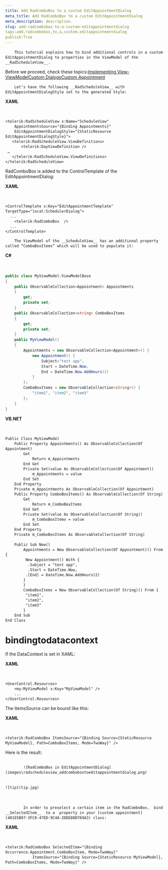 ```yaml
---
title: Add RadComboBox to a custom EditAppointmentDialog
meta_title: Add RadComboBox to a custom EditAppointmentDialog
meta_description: description.
slug: add-radcombobox-to-a-custom-editappointmentdialog
tags:add,radcombobox,to,a,custom,editappointmentdialog
publish:True
---
```




        This tutorial explains how to bind additional controls in a custom EditAppointmentDialog to properties in the ViewModel of the __RadScheduleView__.
      

Before we proceed, check these topics:[Implementing View-ViewModel](16E2654A-2813-4277-999A-6B510F045C43)[Custom Dialogs](85B3264C-F847-4860-95E8-45BD51423977)[Custom Appointment](401E5B97-3FC0-47ED-9C4A-2DDE80D769A3)


        Let’s have the following __RadScheduleView__ with EditAppointmentDialogStyle set to the generated Style:
      


 __XAML__
    

```XAML


<telerik:RadScheduleView x:Name="ScheduleView"
    AppointmentsSource="{Binding Appointments}"
    EditAppointmentDialogStyle="{StaticResource EditAppointmentDialogStyle}">
   <telerik:RadScheduleView.ViewDefinitions>
       <telerik:DayViewDefinition />
 …
   </telerik:RadScheduleView.ViewDefinitions>
</telerik:RadScheduleView>

```



RadComboBox is added to the ControlTemplate of the EditAppointmentDialog:


 __XAML__
    

```XAML


<ControlTemplate x:Key="EditAppointmentTemplate" TargetType="local:SchedulerDialog">
  ... 
    <telerik:RadComboBox  />
  ...    
</ControlTemplate>

```




        The ViewModel of the __ScheduleView__ has an additional property called “ComboBoxItems” which will be used to populate it:
      


 __C#__
    

```C#


public class MyViewModel:ViewModelBase
{
    public ObservableCollection<Appointment> Appointments
    {
        get;
        private set;
    }
    public ObservableCollection<string> ComboBoxItems
    {
        get;
        private set;
    }
    public MyViewModel()
    {
        Appointments = new ObservableCollection<Appointment>() {
            new Appointment() {
                Subject="test app",
                Start = DateTime.Now,
                End = DateTime.Now.AddHours(2)
            }
        };
        ComboBoxItems = new ObservableCollection<string>() {
            "item1", "item2", "item3"
        };
    }
}

```




 __VB.NET__
    

```VB.NET


Public Class MyViewModel
    Public Property Appointments() As ObservableCollection(Of Appointment)
        Get
            Return m_Appointments
        End Get
        Private Set(value As ObservableCollection(Of Appointment))
            m_Appointments = value
        End Set
    End Property
    Private m_Appointments As ObservableCollection(Of Appointment)
    Public Property ComboBoxItems() As ObservableCollection(Of String)
        Get
            Return m_ComboBoxItems
        End Get
        Private Set(value As ObservableCollection(Of String))
            m_ComboBoxItems = value
        End Set
    End Property
    Private m_ComboBoxItems As ObservableCollection(Of String)

    Public Sub New()
        Appointments = New ObservableCollection(Of Appointment)() From {
         New Appointment() With {
          .Subject = "test app",
          .Start = DateTime.Now,
         .[End] = DateTime.Now.AddHours(2)
        }
        }
        ComboBoxItems = New ObservableCollection(Of String)() From {
         "item1",
         "item2",
         "item3"
        }
    End Sub
End Class

```



# bindingtodatacontext

If the DataContext is set in XAML:


 __XAML__
    

```XAML


<UserControl.Resources>
    <my:MyViewModel x:Key="MyViewModel" />
    ...
</UserControl.Resources>

```



The ItemsSource can be bound like this:


 __XAML__
    

```XAML


<telerik:RadComboBox ItemsSource="{Binding Source={StaticResource MyViewModel}, Path=ComboBoxItems, Mode=TwoWay}" />

```



Here is the result:


               
            ![RadComboBox in EditAppointmentDialog](images\radscheduleview_addcomboboxtoeditappointmentdialog.png)


    ![tip](tip.jpg)
    	


            In order to preselect a certain item in the RadComboBox,  bind __SelectedItem__  to a  property in your [custom appointment](401E5B97-3FC0-47ED-9C4A-2DDE80D769A3) class:
          




 __XAML__
    

```XAML


<telerik:RadComboBox SelectedItem="{Binding Occurrence.Appointment.ComboBoxItem, Mode=TwoWay}"
            ItemsSource="{Binding Source={StaticResource MyViewModel}, Path=ComboBoxItems, Mode=TwoWay}" />

```


